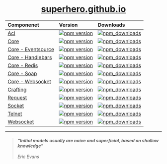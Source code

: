 
<h1 align="center">
  <a href="https://superhero.github.io">superhero.github.io</a>
</h1>

| Componenet         | Version | Downloads |
| :----------------- | :------ | :-------- |
| [Acl](https://github.com/superhero/js.acl) | [![npm version](https://badge.fury.io/js/%40superhero%2Facl.svg)](https://badge.fury.io/js/%40superhero%2Facl) | [![npm_downloads](https://img.shields.io/npm/dm/%40superhero%2Facl.svg)](https://npmcharts.com/compare/%40superhero%2Facl)|
| [Core](https://github.com/superhero/js.core) | [![npm version](https://badge.fury.io/js/superhero.svg)](https://badge.fury.io/js/superhero)| [![npm_downloads](https://img.shields.io/npm/dm/superhero.svg)](https://npmcharts.com/compare/superhero)|
| [Core - Eventsource](https://github.com/superhero/js.eventsource/tree/master) | [![npm version](https://badge.fury.io/js/%40superhero%2Fcore.eventsource.svg)](https://badge.fury.io/js/%40superhero%2Fcore.eventsource)| [![npm_downloads](https://img.shields.io/npm/dm/%40superhero%2Fcore.eventsource.svg)](https://npmcharts.com/compare/%40superhero%2Fcore.eventsource)|
| [Core - Handlebars](https://github.com/superhero/js.core.handlebars) | [![npm version](https://badge.fury.io/js/%40superhero%2Fcore.handlebars.svg)](https://badge.fury.io/js/%40superhero%2Fcore.handlebars)| [![npm_downloads](https://img.shields.io/npm/dm/%40superhero%2Fcore.handlebars.svg)](https://npmcharts.com/compare/%40superhero%2Fcore.handlebars)|
| [Core - Redis](https://github.com/superhero/js.core.redis) | [![npm version](https://badge.fury.io/js/%40superhero%2Fcore.redis.svg)](https://badge.fury.io/js/%40superhero%2Fcore.redis)| [![npm_downloads](https://img.shields.io/npm/dm/%40superhero%2Fcore.svg)](https://npmcharts.com/compare/%40superhero%2Fcore)|
| [Core - Soap](https://github.com/superhero/js.core.soap) | [![npm version](https://badge.fury.io/js/%40superhero%2Fcore.soap.svg)](https://badge.fury.io/js/%40superhero%2Fcore.soap)| [![npm_downloads](https://img.shields.io/npm/dm/%40superhero%2Fcore.soap.svg)](https://npmcharts.com/compare/%40superhero%2Fcore.soap)|
| [Core - Websocket](https://github.com/superhero/js.core.websocket) | [![npm version](https://badge.fury.io/js/%40superhero%2Fcore.websocket.svg)](https://badge.fury.io/js/%40superhero%2Fcore.websocket)| [![npm_downloads](https://img.shields.io/npm/dm/%40superhero%2Fcore.websocket.svg)](https://npmcharts.com/compare/%40superhero%2Fcore.websocket)|
| [Crafting](https://github.com/superhero/js.crafting) | [![npm version](https://badge.fury.io/js/crafting.svg)](https://badge.fury.io/js/crafting)| [![npm_downloads](https://img.shields.io/npm/dm/crafting.svg)](https://npmcharts.com/compare/crafting)|
| [Request](https://github.com/superhero/js.request) | [![npm version](https://badge.fury.io/js/%40superhero%2Frequest.svg)](https://badge.fury.io/js/%40superhero%2Frequest)| [![npm_downloads](https://img.shields.io/npm/dm/%40superhero%2Frequest.svg)](https://npmcharts.com/compare/%40superhero%2Frequest)|
| [Socket](https://github.com/superhero/js.socket) | [![npm version](https://badge.fury.io/js/%40superhero%2Fsocket.svg)](https://badge.fury.io/js/%40superhero%2Fsocket)| [![npm_downloads](https://img.shields.io/npm/dm/%40superhero%2Fsocket.svg)](https://npmcharts.com/compare/%40superhero%2Fsocket)|
| [Telnet](https://github.com/superhero/js.telnet) | [![npm version](https://badge.fury.io/js/%40superhero%2Ftelnet.svg)](https://badge.fury.io/js/%40superhero%2Ftelnet)| [![npm_downloads](https://img.shields.io/npm/dm/%40superhero%2Ftelnet.svg)](https://npmcharts.com/compare/%40superhero%2Ftelnet)|
| [Websocket](https://github.com/superhero/js.websocket) | [![npm version](https://badge.fury.io/js/%40superhero%2Fwebsocket.svg)](https://badge.fury.io/js/%40superhero%2Fwebsocket)| [![npm_downloads](https://img.shields.io/npm/dm/%40superhero%2Fwebsocket.svg)](https://npmcharts.com/compare/%40superhero%2Fwebsocket)|

---

> #### *"Initial models usually are naive and superficial, based on shallow knowledge"*
> *Eric Evans*
